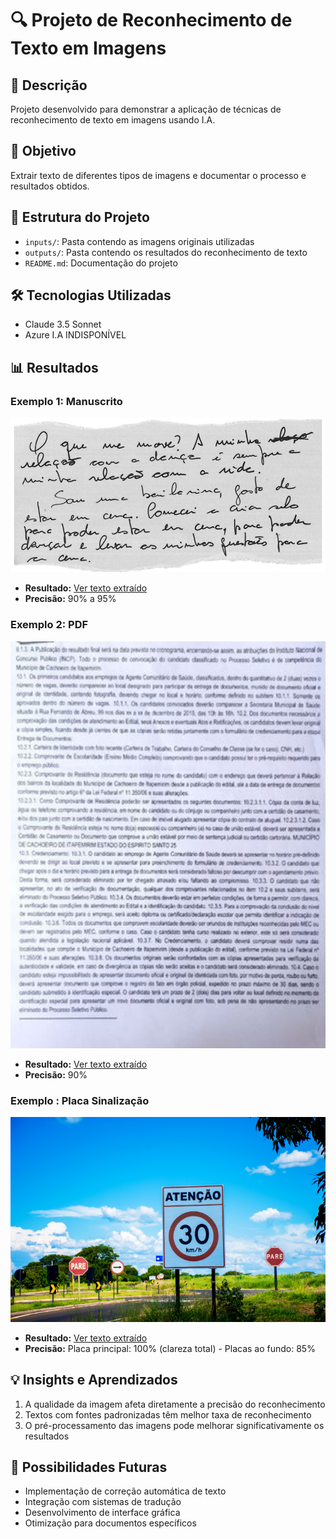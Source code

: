 # 🔍 Projeto de Reconhecimento de Texto em Imagens

## 📝 Descrição
Projeto desenvolvido para demonstrar a aplicação de técnicas de reconhecimento de texto em imagens usando I.A.

## 🎯 Objetivo
Extrair texto de diferentes tipos de imagens e documentar o processo e resultados obtidos.

## 📁 Estrutura do Projeto
- `inputs/`: Pasta contendo as imagens originais utilizadas
- `outputs/`: Pasta contendo os resultados do reconhecimento de texto
- `README.md`: Documentação do projeto

## 🛠️ Tecnologias Utilizadas
- Claude 3.5 Sonnet 
- Azure I.A INDISPONÍVEL
  
## 📊 Resultados

### Exemplo 1: Manuscrito
![Exemplo 1](Inputs/Manuscrito.png)
- **Resultado:** [Ver texto extraído](Outputs/resultado1_Manuscrito.txt)
- **Precisão:** 90% a 95%

### Exemplo 2: PDF
![Exemplo 2](Inputs/PDF_Para_Analise_Projeto_I.A.png)
- **Resultado:** [Ver texto extraído](Outputs/resultado2_PDF_Para_Analise_Projeto_I.A.txt)
- **Precisão:** 90%

### Exemplo : Placa Sinalização
![Exemplo 3](Inputs/Placa_Sinalização.png)
- **Resultado:** [Ver texto extraído](Outputs/resultado3_Placa_Sinalização.txt)
- **Precisão:** Placa principal: 100% (clareza total) - Placas ao fundo: 85% 

## 💡 Insights e Aprendizados
1. A qualidade da imagem afeta diretamente a precisão do reconhecimento
2. Textos com fontes padronizadas têm melhor taxa de reconhecimento
3. O pré-processamento das imagens pode melhorar significativamente os resultados

## 🚀 Possibilidades Futuras
- Implementação de correção automática de texto
- Integração com sistemas de tradução
- Desenvolvimento de interface gráfica
- Otimização para documentos específicos

